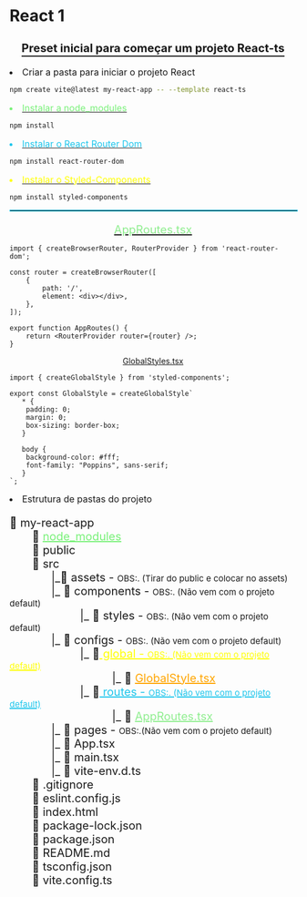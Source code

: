 # React 1

<h3 style="text-align: center; text-decoration: underline; font-size: 20px; text-underline-offset: 6px;">
    Preset inicial para começar um projeto React-ts
</h3>

<li style="font-size:16px; margin-bottom: 10px">Criar a pasta para iniciar o projeto React</li>

```bash
npm create vite@latest my-react-app -- --template react-ts
```

<a href="#modules1">
    <li id="modules" style="font-size:16px; margin-bottom: 10px; color: #79f179">Instalar a node_modules</li>
</a>

```bash
npm install
```

<a href="#routes1">
    <li id="routes" style="font-size:16px; margin-bottom: 10px; color: #1dc6ec">
        Instalar o React Router Dom
    </li>
</a>

```bash
npm install react-router-dom
```

<a href="#styled1">
    <li id="styled" style="font-size:16px; margin-bottom: 10px; color: yellow">Instalar o Styled-Components</li>
</a>

```bash
npm install styled-components
```

<hr style="border: 1px solid #1dc6ec; width: 100%;">

<a href="#app">
    <p id="app1" style="font-size:20px;text-align:center;color:lightgreen; margin-bottom: 10px;">
        AppRoutes.tsx
    </p>
</a>

```tsx
import { createBrowserRouter, RouterProvider } from 'react-router-dom';

const router = createBrowserRouter([
	{
		path: '/',
		element: <div></div>,
	},
]);

export function AppRoutes() {
	return <RouterProvider router={router} />;
}
```
<a href="#global">
    <p id="global1" align="center">
        GlobalStyles.tsx
    </p>
</a>

```tsx
import { createGlobalStyle } from 'styled-components';

export const GlobalStyle = createGlobalStyle`
   * {
    padding: 0;
    margin: 0;
    box-sizing: border-box;
   }

   body {
    background-color: #fff;
    font-family: "Poppins", sans-serif;
   }
`;
```

<li style="font-size:16px; margin-bottom: 10px;">Estrutura de pastas do projeto</li>

<p style="font-size: 20px;">
    📁 my-react-app<br>
        &nbsp;&nbsp;&nbsp;&nbsp;&nbsp;&nbsp;
    📁 <a href="#modules" id="modules1" style="color: #79f179;">node_modules</a> <br>
        &nbsp;&nbsp;&nbsp;&nbsp;&nbsp;&nbsp;
    📁 public <br>
        &nbsp;&nbsp;&nbsp;&nbsp;&nbsp;&nbsp;
    📂 src <br>
        &nbsp;&nbsp;&nbsp;&nbsp;&nbsp;&nbsp;&nbsp;&nbsp;&nbsp;&nbsp;&nbsp;&nbsp;
    |_📂 assets - <spam style="font-size: 15px">OBS:. (Tirar do public e colocar no assets)</spam> <br>
        &nbsp;&nbsp;&nbsp;&nbsp;&nbsp;&nbsp;&nbsp;&nbsp;&nbsp;&nbsp;&nbsp;&nbsp;
    |_ 📂 components - <spam style="font-size: 15px">OBS:. (Não vem com o projeto default)</spam> <br>
        &nbsp;&nbsp;&nbsp;&nbsp;&nbsp;&nbsp;&nbsp;&nbsp;&nbsp;&nbsp;&nbsp;&nbsp;&nbsp;&nbsp;&nbsp;&nbsp;&nbsp;&nbsp;&nbsp;&nbsp;&nbsp;
    |_ 📂 styles - <spam style="font-size: 15px">OBS:. (Não vem com o projeto default)</spam><br>
        &nbsp;&nbsp;&nbsp;&nbsp;&nbsp;&nbsp;&nbsp;&nbsp;&nbsp;&nbsp;&nbsp;&nbsp;
    |_ 📂 configs - <spam style="font-size: 15px">OBS:. (Não vem com o projeto default)</spam>  <br>
        &nbsp;&nbsp;&nbsp;&nbsp;&nbsp;&nbsp;&nbsp;&nbsp;&nbsp;&nbsp;&nbsp;&nbsp;&nbsp;&nbsp;&nbsp;&nbsp;&nbsp;&nbsp;&nbsp;&nbsp;&nbsp;
    |_ 📂<a href="#styled" id="styled1" style="color: yellow"> global - <spam style="font-size: 15px">OBS:. (Não vem com o projeto default)</spam></a><br>
        &nbsp;&nbsp;&nbsp;&nbsp;&nbsp;&nbsp;&nbsp;&nbsp;&nbsp;&nbsp;&nbsp;&nbsp;&nbsp;&nbsp;&nbsp;&nbsp;&nbsp;&nbsp;&nbsp;&nbsp;&nbsp;&nbsp;&nbsp;&nbsp;&nbsp;&nbsp;&nbsp;&nbsp;&nbsp;&nbsp;&nbsp;
    |_ 📄 <a href="#global1" id="global" style="color: orange">GlobalStyle.tsx</a> <br>
        &nbsp;&nbsp;&nbsp;&nbsp;&nbsp;&nbsp;&nbsp;&nbsp;&nbsp;&nbsp;&nbsp;&nbsp;&nbsp;&nbsp;&nbsp;&nbsp;&nbsp;&nbsp;&nbsp;&nbsp;&nbsp;
    |_ 📂<a href="#routes" id="routes1" style="color: #1dc6ec"> routes - <spam style="font-size: 15px">OBS:. (Não vem com o projeto default)</spam></a>   <br>
        &nbsp;&nbsp;&nbsp;&nbsp;&nbsp;&nbsp;&nbsp;&nbsp;&nbsp;&nbsp;&nbsp;&nbsp;&nbsp;&nbsp;&nbsp;&nbsp;&nbsp;&nbsp;&nbsp;&nbsp;&nbsp;&nbsp;&nbsp;&nbsp;&nbsp;&nbsp;&nbsp;&nbsp;&nbsp;&nbsp;&nbsp;
    |_ 📄 <a href="#app1" id="app" style="color: lightgreen">AppRoutes.tsx</a>  <br>
        &nbsp;&nbsp;&nbsp;&nbsp;&nbsp;&nbsp;&nbsp;&nbsp;&nbsp;&nbsp;&nbsp;&nbsp;
    |_ 📂 pages - <spam style="font-size: 15px">OBS:.(Não vem com o projeto default)</spam><br>
        &nbsp;&nbsp;&nbsp;&nbsp;&nbsp;&nbsp;&nbsp;&nbsp;&nbsp;&nbsp;&nbsp;&nbsp;
    |_ 📄 App.tsx <br>
        &nbsp;&nbsp;&nbsp;&nbsp;&nbsp;&nbsp;&nbsp;&nbsp;&nbsp;&nbsp;&nbsp;&nbsp;
    |_ 📄 main.tsx <br>
        &nbsp;&nbsp;&nbsp;&nbsp;&nbsp;&nbsp;&nbsp;&nbsp;&nbsp;&nbsp;&nbsp;&nbsp;
    |_ 📄 vite-env.d.ts <br>
        &nbsp;&nbsp;&nbsp;&nbsp;&nbsp;&nbsp;
    📄 .gitignore <br>
        &nbsp;&nbsp;&nbsp;&nbsp;&nbsp;&nbsp;
    📄 eslint.config.js <br>
            &nbsp;&nbsp;&nbsp;&nbsp;&nbsp;&nbsp;
    📄 index.html <br>
        &nbsp;&nbsp;&nbsp;&nbsp;&nbsp;&nbsp;
    📄 package-lock.json <br>
        &nbsp;&nbsp;&nbsp;&nbsp;&nbsp;&nbsp;
    📄 package.json <br>
        &nbsp;&nbsp;&nbsp;&nbsp;&nbsp;&nbsp;
    📄 README.md <br>
        &nbsp;&nbsp;&nbsp;&nbsp;&nbsp;&nbsp;
    📄 tsconfig.json <br>
        &nbsp;&nbsp;&nbsp;&nbsp;&nbsp;&nbsp;
    📄 vite.config.ts <br>
</p>
